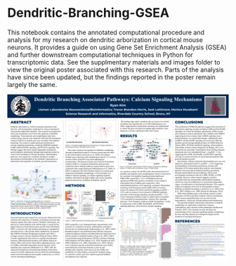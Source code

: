 # Dendritic-Branching-GSEA

This notebook contains the annotated computational procedure and analysis for my research on dendritic arborization in cortical mouse neurons. It provides a guide on using Gene Set Enrichment Analysis (GSEA) and further downstream computational techniques in Python for transcriptomic data. See the supplmentary materials and images folder to view the original poster associated with this research. Parts of the analysis have since been updated, but the findings reported in the poster remain largely the same. 

![](https://github.com/rcs-science-research/Dendritic-Branching-GSEA/blob/main/Supplementary%20Materials%20and%20Images/SRI%20and%20Lisman%20Labs%20Neuroscience%20and%20Bioinformatics%20Poster%20Image.png?raw=true)
